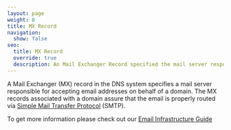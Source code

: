 ```yaml
---
layout: page
weight: 0
title: MX Record
navigation:
  show: false
seo:
  title: MX Record
  override: true
  description: An Mail Exchanger Record specified the mail server responsible for accepting email on behalf of a domain
---
```


A Mail Exchanger (MX) record in the DNS system specifies a mail server responsible for accepting email addresses on behalf of a domain. The MX records associated with a domain assure that the email is properly routed via [Simple Mail Transfer Protocol]({{root_url}}/glossary/smtp/) (SMTP).

To get more information please check out our [Email Infrastructure Guide](https://go.sendgrid.com/SendGrid-Infrastructure-Guide.html??mc=Direct&mcd=https://sendgrid.com/docs/index.html)
